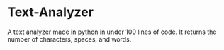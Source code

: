 # Text-Analyzer
A text analyzer made in python in under 100 lines of code. It returns the number of characters, spaces, and words.
